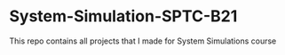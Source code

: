 # System-Simulation-SPTC-B21
This repo contains all projects that I made for System Simulations course 
